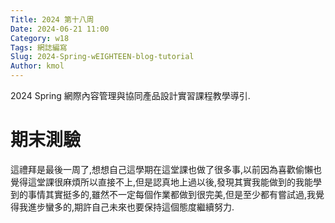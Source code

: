 ```yaml
---
Title: 2024 第十八周
Date: 2024-06-21 11:00
Category: w18
Tags: 網誌編寫
Slug: 2024-Spring-wEIGHTEEN-blog-tutorial
Author: kmol
---
```


2024 Spring 網際內容管理與協同產品設計實習課程教學導引.

<!-- PELICAN_END_SUMMARY -->

# 期末測驗
這禮拜是最後一周了,想想自己這學期在這堂課也做了很多事,以前因為喜歡偷懶也覺得這堂課很麻煩所以直接不上,但是認真地上過以後,發現其實我能做到的我能學到的事情其實挺多的,雖然不一定每個作業都做到很完美,但是至少都有嘗試過,我覺得我進步蠻多的,期許自己未來也要保持這個態度繼續努力.

